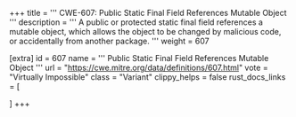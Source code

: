 +++
title = '''
CWE-607: Public Static Final Field References Mutable Object
'''
description	= '''
A public or protected static final field references a mutable object, which allows the object to be changed by malicious code, or accidentally from another package.
'''
weight = 607

[extra]
id = 607
name = '''
Public Static Final Field References Mutable Object
'''
url = "https://cwe.mitre.org/data/definitions/607.html"
vote = "Virtually Impossible"
class = "Variant"
clippy_helps = false
rust_docs_links = [
	
]
+++
